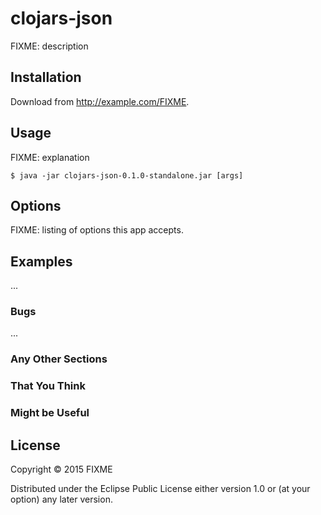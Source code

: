 # clojars-json

FIXME: description

## Installation

Download from http://example.com/FIXME.

## Usage

FIXME: explanation

    $ java -jar clojars-json-0.1.0-standalone.jar [args]

## Options

FIXME: listing of options this app accepts.

## Examples

...

### Bugs

...

### Any Other Sections
### That You Think
### Might be Useful

## License

Copyright © 2015 FIXME

Distributed under the Eclipse Public License either version 1.0 or (at
your option) any later version.
